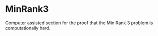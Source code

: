 # MinRank3
Computer assisted section for the proof that the Min Rank 3 problem is computationally hard.
